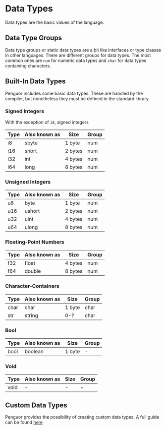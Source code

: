 # Data Types

Data types are the basic values of the language.

## Data Type Groups

Data type groups or static data types are a bit like interfaces or type classes in other languages.
There are different groups for data types. The most common ones are `num` for numeric data types and `char` for data types containing characters.

## Built-In Data Types

Penguor includes some basic data types. These are handled by the compiler, but nonetheless they must be defined in the standard library.

### Signed Integers

With the exception of `i8`, signed integers

| Type | Also known as | Size    | Group |
| ---- | ------------- | ------- | ----- |
| i8   | sbyte         | 1 byte  | num   |
| i16  | short         | 2 bytes | num   |
| i32  | int           | 4 bytes | num   |
| i64  | long          | 8 bytes | num   |

### Unsigned Integers

| Type | Also known as | Size    | Group |
| ---- | ------------- | ------- | ----- |
| u8   | byte          | 1 byte  | num   |
| u16  | ushort        | 2 bytes | num   |
| u32  | uint          | 4 bytes | num   |
| u64  | ulong         | 8 bytes | num   |

### Floating-Point Numbers

| Type | Also known as | Size    | Group |
| ---- | ------------- | ------- | ----- |
| f32  | float         | 4 bytes | num   |
| f64  | double        | 8 bytes | num   |

### Character-Containers

| Type | Also known as | Size    | Group |
| ---- | ------------- | ------- | ----- |
| char | char          | 1 byte  | char  |
| str  | string        | 0-?     | char  |

### Bool

| Type | Also known as | Size    | Group |
| ---- | ------------- | ------- | ----- |
| bool | boolean       | 1 byte  | -     |

### Void

| Type | Also known as | Size    | Group |
| ---- | ------------- | ------- | ----- |
| void | -             | -       | -     |

## Custom Data Types

Penguor provides the possibility of creating custom data types. A full guide can be found [here](./Custom_Data_Types.md)
